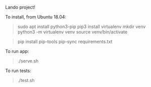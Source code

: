 Lando project!

To install, from Ubuntu 18.04:

> sudo apt install python3-pip
> pip3 install virtualenv
> mkdir venv
> python3 -m virtualenv venv
> source venv/bin/activate

> pip install pip-tools
> pip-sync requirements.txt

To run app:
> ./serve.sh

To run tests:
> ./test.sh

